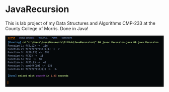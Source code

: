 # JavaRecursion
This is lab project of my Data Structures and Algorithms CMP-233 at the County College of Morris. Done in Java!


![Preview](ResultCodeRecursion.png)

